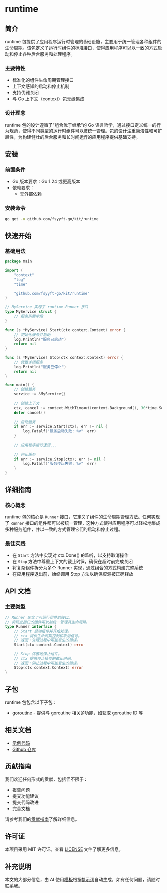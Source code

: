 # runtime

## 简介

runtime 包提供了应用程序运行时管理的基础设施，主要用于统一管理各种组件的生命周期。该包定义了运行时组件的标准接口，使得应用程序可以以一致的方式启动和停止各种后台服务和处理程序。

### 主要特性

- 标准化的组件生命周期管理接口
- 上下文感知的启动和停止机制
- 支持优雅关闭
- 与 Go 上下文（context）包无缝集成

### 设计理念

runtime 包的设计遵循了"组合优于继承"的 Go 语言哲学，通过接口定义统一的行为规范，使得不同类型的运行时组件可以被统一管理。包的设计注重简洁性和可扩展性，为构建健壮的后台服务和长时间运行的应用程序提供基础支持。

## 安装

### 前置条件

- Go 版本要求：Go 1.24 或更高版本
- 依赖要求：
  - 无外部依赖

### 安装命令

```bash
go get -u github.com/fsyyft-go/kit/runtime
```

## 快速开始

### 基础用法

```go
package main

import (
	"context"
	"log"
	"time"

	"github.com/fsyyft-go/kit/runtime"
)

// MyService 实现了 runtime.Runner 接口
type MyService struct {
	// 服务所需字段
}

func (s *MyService) Start(ctx context.Context) error {
	// 初始化服务并启动
	log.Println("服务已启动")
	return nil
}

func (s *MyService) Stop(ctx context.Context) error {
	// 优雅关闭服务
	log.Println("服务已停止")
	return nil
}

func main() {
	// 创建服务
	service := &MyService{}
	
	// 创建上下文
	ctx, cancel := context.WithTimeout(context.Background(), 30*time.Second)
	defer cancel()
	
	// 启动服务
	if err := service.Start(ctx); err != nil {
		log.Fatalf("服务启动失败: %v", err)
	}
	
	// 应用程序运行逻辑...
	
	// 停止服务
	if err := service.Stop(ctx); err != nil {
		log.Fatalf("服务停止失败: %v", err)
	}
}
```

## 详细指南

### 核心概念

runtime 包的核心是 `Runner` 接口，它定义了组件的生命周期管理方法。任何实现了 `Runner` 接口的组件都可以被统一管理，这种方式使得应用程序可以轻松地集成多种服务组件，并以一致的方式管理它们的启动和停止过程。

### 最佳实践

- 在 `Start` 方法中实现对 ctx.Done() 的监听，以支持取消操作
- 在 `Stop` 方法中尊重上下文的截止时间，确保在超时前完成关闭
- 将复杂组件拆分为多个 Runner 实现，通过组合的方式构建完整系统
- 在应用程序退出前，始终调用 Stop 方法以确保资源被正确释放

## API 文档

### 主要类型

```go
// Runner 定义了可运行组件的接口。
// 实现此接口的组件可以被统一管理其生命周期。
type Runner interface {
	// Start 启动组件并开始处理。
	// ctx 提供生命周期控制和取消信号。
	// 返回：处理过程中可能发生的错误。
	Start(ctx context.Context) error

	// Stop 优雅地停止组件。
	// ctx 提供停止操作的截止时间。
	// 返回：停止过程中可能发生的错误。
	Stop(ctx context.Context) error
}
```

## 子包

runtime 包包含以下子包：

- [goroutine](./goroutine/README.md) - 提供与 goroutine 相关的功能，如获取 goroutine ID 等

## 相关文档

- [示例代码](../example/runtime/goroutine/README.md)
- [Github 仓库](https://github.com/fsyyft-go/kit)

## 贡献指南

我们欢迎任何形式的贡献，包括但不限于：

- 报告问题
- 提交功能建议
- 提交代码改进
- 完善文档

请参考我们的[贡献指南](../CONTRIBUTING.md)了解详细信息。

## 许可证

本项目采用 MIT 许可证。查看 [LICENSE](../LICENSE) 文件了解更多信息。

## 补充说明

本文的大部分信息，由 AI 使用[模板](../ai/templates/docs/package_readme_template.md)根据[提示词](../ai/prompts/docs/package_readme_generator.md)自动生成，如有任何问题，请随时联系我。 